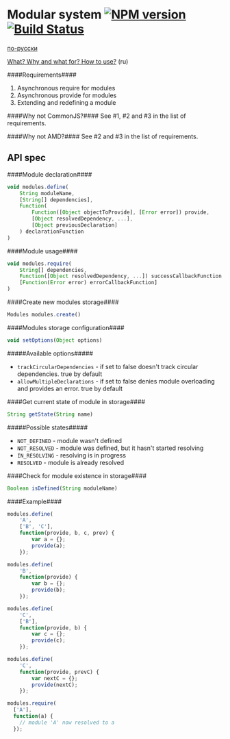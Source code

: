 Modular system [![NPM version](https://badge.fury.io/js/ym.png)](http://badge.fury.io/js/ym) [![Build Status](https://travis-ci.org/ymaps/modules.png?branch=master)](https://travis-ci.org/ymaps/modules)
=================

[по-русски](https://github.com/ymaps/modules/blob/master/README.ru.md)

[What? Why and what for? How to
use?](https://github.com/ymaps/modules/blob/master/what-is-this.md) (ru)

####Requirements####
  1. Asynchronous require for modules
  2. Asynchronous provide for modules
  3. Extending and redefining a module

####Why not CommonJS?####
See #1, #2 and #3 in the list of requirements.

####Why not AMD?####
See #2 and #3 in the list of requirements.

API spec
----------------

####Module declaration####
````javascript
void modules.define(
    String moduleName,
    [String[] dependencies],
    Function(
        Function([Object objectToProvide], [Error error]) provide,
        [Object resolvedDependency, ...],
        [Object previousDeclaration]
    ) declarationFunction
)
````
####Module usage####
````javascript
void modules.require(
    String[] dependencies,
    Function([Object resolvedDependency, ...]) successCallbackFunction,
    [Function(Error error) errorCallbackFunction]
)
````

####Create new modules storage####
````javascript
Modules modules.create()
````

####Modules storage configuration####
````javascript
void setOptions(Object options)
````

#####Available options#####
  - `trackCircularDependencies` - if set to false doesn't track circular dependencies. true by default
  - `allowMultipleDeclarations` - if set to false denies module overloading and provides an error. true by default

####Get current state of module in storage####
````javascript
String getState(String name)
````

#####Possible states#####
  - `NOT_DEFINED` - module wasn't defined
  - `NOT_RESOLVED` - module was defined, but it hasn't started resolving
  - `IN_RESOLVING` - resolving is in progress
  - `RESOLVED` - module is already resolved

####Check for module existence in storage####
````javascript
Boolean isDefined(String moduleName)
````

####Example####

````javascript
modules.define(
    'A',
    ['B', 'C'],
    function(provide, b, c, prev) {
        var a = {};
        provide(a);
    });

modules.define(
    'B',
    function(provide) {
        var b = {};
        provide(b);
    });

modules.define(
    'C',
    ['B'],
    function(provide, b) {
        var c = {};
        provide(c);
    });

modules.define(
    'C',
    function(provide, prevC) {
        var nextC = {};
        provide(nextC);
    });

modules.require(
  ['A'],
  function(a) {
    // module 'A' now resolved to a
  });
````
